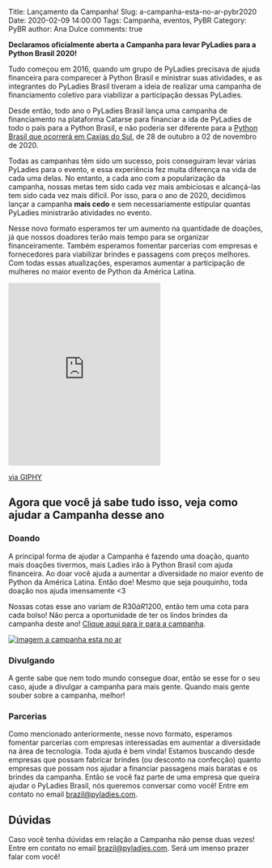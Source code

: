 Title: Lançamento da Campanha!
Slug: a-campanha-esta-no-ar-pybr2020
Date: 2020-02-09 14:00:00
Tags: Campanha, eventos, PyBR
Category: PyBR
author: Ana Dulce
comments: true

**Declaramos oficialmente aberta a Campanha para levar PyLadies para a Python Brasil 2020!**

Tudo começou em 2016, quando um grupo de PyLadies precisava de ajuda financeira para comparecer à Python Brasil e ministrar suas atividades, e as integrantes do PyLadies Brasil tiveram a ideia de realizar uma campanha de financiamento coletivo para viabilizar a participação dessas PyLadies.

Desde então, todo ano o PyLadies Brasil lança uma campanha de financiamento na plataforma Catarse para financiar a ida de PyLadies de todo o país para a Python Brasil, e não poderia ser diferente para a [Python Brasil que ocorrerá em Caxias do Sul](http://2020.pythonbrasil.org.br/), de 28 de outubro a 02 de novembro de 2020.

Todas as campanhas têm sido um sucesso, pois conseguiram levar várias PyLadies para o evento, e essa experiência fez muita diferença na vida de cada uma delas. No entanto, a cada ano com a popularização da campanha, nossas metas tem sido cada vez mais ambiciosas e alcançá-las tem sido cada vez mais difícil. Por isso, para o ano de 2020, decidimos lançar a campanha **mais cedo** e sem necessariamente estipular quantas PyLadies ministrarão atividades no evento.

Nesse novo formato esperamos ter um aumento na quantidade de doações, já que nossos doadores terão mais tempo para se organizar financeiramente. Também esperamos fomentar parcerias com empresas e fornecedores para viabilizar brindes e passagens com preços melhores. Com todas essas atualizações, esperamos aumentar a participação de mulheres no maior evento de Python da América Latina.

<iframe src="https://giphy.com/embed/1jl0Xuj9wEptDaNTjT" max-width="100%" height="360" frameBorder="0" class="giphy-embed" allowFullScreen></iframe><p><a href="https://giphy.com/gifs/closed-404-cxg404-1jl0Xuj9wEptDaNTjT">via GIPHY</a></p>

## Agora que você já sabe tudo isso, veja como ajudar a Campanha desse ano

### Doando

A principal forma de ajudar a Campanha é fazendo uma doação, quanto mais doações tivermos, mais Ladies irão à Python Brasil com ajuda financeira. Ao doar você ajuda a aumentar a diversidade no maior evento de Python da América Latina. Então doe! Mesmo que seja pouquinho, toda doação nos ajuda imensamente <3

Nossas cotas esse ano variam de R$30 à R$1200, então tem uma cota para cada bolso! Não perca a oportunidade de ter os lindos brindes da campanha deste ano! [Clique aqui para ir para a campanha](https://www.catarse.me/pyladies_na_python_brasil_2020).

[![imagem a campanha esta no ar]({filename}/images/946FBD8C-880D-473C-ADC8-5233C420F961.jpeg)](https://www.catarse.me/pyladies_na_python_brasil_2020)

### Divulgando

A gente sabe que nem todo mundo consegue doar, então se esse for o seu caso, ajude a divulgar a campanha para mais gente. Quando mais gente souber sobre a campanha, melhor!

### Parcerias

Como mencionado anteriormente, nesse novo formato, esperamos fomentar parcerias com empresas interessadas em aumentar a diversidade na área de tecnologia. Toda ajuda é bem vinda! Estamos buscando desde empresas que possam fabricar brindes (ou desconto na confecção) quanto empresas que possam nos ajudar a financiar passagens mais baratas e os brindes da campanha. Então se você faz parte de uma empresa que queira ajudar o PyLadies Brasil, nós queremos conversar como você! Entre em contato no email [brazil@pyladies.com](mailto:brazil@pyladies.com). 

## Dúvidas

Caso você tenha dúvidas em relação a Campanha não pense duas vezes! Entre em contato no email [brazil@pyladies.com](mailto:brazil@pyladies.com). Será um imenso prazer falar com você!
